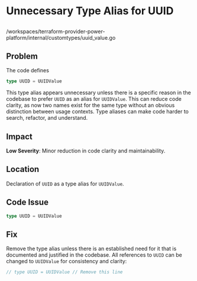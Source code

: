 # Unnecessary Type Alias for UUID

##

/workspaces/terraform-provider-power-platform/internal/customtypes/uuid_value.go

## Problem

The code defines

```go
type UUID = UUIDValue
```

This type alias appears unnecessary unless there is a specific reason in the codebase to prefer `UUID` as an alias for `UUIDValue`. This can reduce code clarity, as now two names exist for the same type without an obvious distinction between usage contexts. Type aliases can make code harder to search, refactor, and understand.

## Impact

**Low Severity**: Minor reduction in code clarity and maintainability.

## Location

Declaration of `UUID` as a type alias for `UUIDValue`.

## Code Issue

```go
type UUID = UUIDValue
```

## Fix

Remove the type alias unless there is an established need for it that is documented and justified in the codebase. All references to `UUID` can be changed to `UUIDValue` for consistency and clarity:

```go
// type UUID = UUIDValue // Remove this line
```
